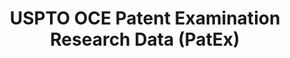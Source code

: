 ---
bigquery: https://console.cloud.google.com/bigquery?p=patents-public-data&d=uspto_oce_pair&page=dataset
citation: 'Graham, S. Marco, A., and Miller, A. (2015). “The USPTO Patent Examination
  Research Dataset: A Window on the Process of Patent Examination.”'
contributors: Graham, S. Marco, A., Miller, A.
cost: None
description: The latest version of PatEx (referred to below as the 2020 release) contains
  detailed information on nearly 11.9 million publicly-viewable provisional and non-provisional
  patent applications to the USPTO and over 4.6 million Patent Cooperation Treaty
  (PCT) applications. It is based on data that OCE downloaded from the Patent Examination
  Data System (PEDS) in April, 2021. The PEDS data are sourced from Public PAIR. The
  first time that OCE used PEDS as the basis of PatEx was for the 2019 release. We
  took the PEDS data and organized it into the familiar PatEx data files, which are
  based on the organization of the Public PAIR portal. The data files include information
  on each application’s characteristics, prosecution history, continuation history,
  claims of foreign priority, patent term adjustment history, publication history,
  and correspondence address information.
documentation: 'For the 2019 and later releases, new technical documentation is available
  https://www.uspto.gov/sites/default/files/documents/PatEx-2019-Technical-Doc.pdf


  A document describing the 2014-2017 data sets is available and can be cited as:
  Graham, Stuart J.H. and Marco, Alan C. and Miller, Richard, The USPTO Patent Examination
  Research Dataset: A Window on the Process of Patent Examination (November 30, 2015).
  Available at SSRN: https://ssrn.com/abstract=2702637.'
last_edit: Mon, 04 Apr 2022 19:06:22 GMT
location: https://www.uspto.gov/ip-policy/economic-research/research-datasets/patent-examination-research-dataset-public-pair
maintained_by: EconomicsData@uspto.gov
related_publications: https://ssrn.com/abstract=29956744, https://ssrn.com/abstract=2702637
schema_fields: '[''file_location'', ''parent_country_code'', ''correspondence_region_code'',
  ''abandon_date'', ''parent_application_number'', ''patent_number'', ''wipo_pub_date'',
  ''parent_filing_date'', ''examiner_name_first'', ''correspondence_postal_code'',
  ''filing_date'', ''examiner_name_last'', ''foreign_parent_date'', ''correspondence_street_line_2'',
  ''inventor_name_last'', ''correspondence_region_name'', ''patent_issue_date'', ''inventor_name_first'',
  ''earliest_pgpub_date'', ''correspondence_country_name'', ''child_filing_date'',
  ''inventor_rank'', ''foreign_parent_id'', ''invention_subject_matter'', ''atty_docket_number'',
  ''disposal_type'', ''small_entity_indicator'', ''inventor_name_middle'', ''inventor_address_type'',
  ''event_code'', ''earliest_pgpub_number'', ''correspondence_city'', ''parent_country'',
  ''customer_number'', ''application_number_pair'', ''inventor_country_name'', ''status_description'',
  ''sequence_number'', ''application_type'', ''examiner_id'', ''inventor_region_code'',
  ''appl_status_code'', ''appl_status_date'', ''correspondence_name_line_1'', ''uspc_subclass'',
  ''inventor_country_code'', ''examiner_name_middle'', ''correspondence_country_code'',
  ''file_location_date'', ''application_number'', ''confirm_number'', ''invention_title'',
  ''aia_first_to_file'', ''event_description'', ''recorded_date'', ''uspc_class'',
  ''child_application_number'', ''examiner_art_unit'', ''status_code'', ''continuation_type'',
  ''correspondence_street_line_1'', ''correspondence_name_line_2'', ''wipo_pub_number'']'
shortname: patex
tags:
- patents
- legal
- history
terms_of_use: 'USPTO’s online databases are not designed or intended to be a source
  for bulk downloads of USPTO data when accessed through the website’s interfaces.
  Individuals, companies, IP addresses, or blocks of IP addresses who, in effect,
  deny or decrease service by generating unusually high numbers of database accesses
  (searches, pages, or hits), whether generated manually or in an automated fashion,
  may be denied access to USPTO servers without notice.


  Bulk data products may be separately obtained from the USPTO, either for free or
  at the cost of dissemination. For details, see information on Electronic Bulk Data
  Products: https://www.uspto.gov/learning-and-resources/electronic-bulk-data-products'
title: USPTO OCE Patent Examination Research Data (PatEx)
uuid: 4342caa7-23af-420c-b2f6-6088f133df6a
---
